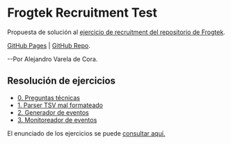 # Frogtek Recruitment Test

Propuesta de solución al [ejercicio de recruitment del repositorio de Frogtek](https://github.com/Frogtek/recruitment-tests).

[GitHub Pages](https://adecora.github.io/jekyll) | [GitHub Repo](https://github.com/adecora/jekyll).

--Por Alejandro Varela de Cora.

## Resolución de ejercicios

* [0. Preguntas técnicas](Answers_to_technical_questions.md)
* [1. Parser TSV mal formateado](docs/01_Parser.md)
* [2. Generador de eventos](docs/02_Generate_events.md)
* [3. Monitoreador de eventos](docs/03_Stream_app.md)


El enunciado de los ejercicios se puede [consultar aquí.](data-engineer-test.md)